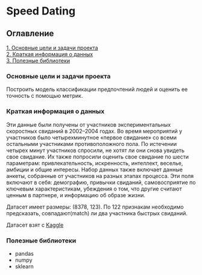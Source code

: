 # Speed Dating

## Оглавление

[1. Основные цели и задачи проекта](https://github.com/dissf/pet-projects/blob/main/DA_DS/speed_dating/README.md#Основные-цели-и-задачи-проекта)  
[2. Краткая информация о данных](https://github.com/dissf/pet-projects/blob/main/DA_DS/speed_dating/README.md#Краткая-информация-о-данных)  
[3. Полезные библиотеки](https://github.com/dissf/pet-projects/blob/main/DA_DS/speed_dating/README.md#Полезные-библиотеки)

### Основные цели и задачи проекта

Построить модель классификации предпочтений людей и оценить ее точность с помощью метрик.

### Краткая информация о данных

Эти данные были получены от участников экспериментальных скоростных свиданий в 2002–2004 годах. Во время мероприятий у участников было четырехминутное «первое свидание» со всеми остальными участниками противоположного пола. По истечении четырех минут участников спросили, не хотят ли они снова увидеть свое свидание. Их также попросили оценить свое свидание по шести параметрам: привлекательность, искренность, интеллект, веселье, амбиции и общие интересы. Набор данных также включает данные анкеты, собранные от участников на разных этапах процесса. Эти поля включают в себя: демографию, привычки свиданий, самовосприятие по ключевым характеристикам, убеждения о том, что другие считают ценным в партнере, и информацию об образе жизни.

Датасет имеет размеры: (8378, 123).
По 122 признакам необходимо предсказать, совпадают(match) ли два участника быстрых свиданий.

Датасет взят с [Kaggle](https://www.kaggle.com/datasets/ulrikthygepedersen/speed-dating)

### Полезные библиотеки

* pandas  
* numpy 
* sklearn
